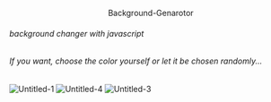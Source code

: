 <p align="center">
  Background-Genarotor
</p>

###### background changer with javascript
###### If you want, choose the color yourself or let it be chosen randomly...

![Untitled-1](https://user-images.githubusercontent.com/91335275/170842276-a8e6ab97-6192-482e-9582-56722371721b.png)
![Untitled-4](https://user-images.githubusercontent.com/91335275/170842494-8c063848-db5f-4530-8956-2073a92fb4e3.png)
![Untitled-3](https://user-images.githubusercontent.com/91335275/170842284-8b49eeca-ca21-4c3c-8bc7-ef0167650e1e.png)








